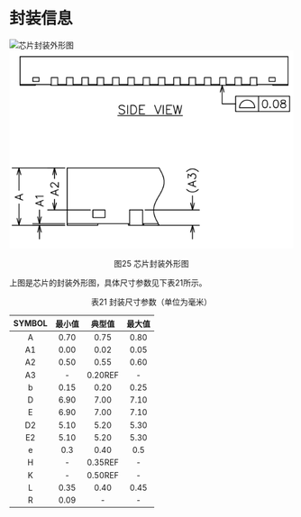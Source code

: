 # 封装信息

![芯片封装外形图](img/CI1102芯片数据手册-25-1.png)
![芯片封装外形图](img/CI1102芯片数据手册-25-2.png)

<div align=center>图25  芯片封装外形图</div>

上图是芯片的封装外形图，具体尺寸参数见下表21所示。

<div align=center>表21 封装尺寸参数（单位为毫米）</div>

<center>

SYMBOL | 最小值 | 典型值 | 最大值
:--: | :--: | :--: | :--:
A | 0.70 | 0.75 | 0.80
A1 | 0.00 | 0.02 | 0.05
A2 | 0.50 | 0.55 | 0.60
A3 | - | 0.20REF | -
b | 0.15 | 0.20 | 0.25
D | 6.90 | 7.00 | 7.10
E | 6.90 | 7.00 | 7.10
D2 | 5.10 | 5.20 | 5.30
E2 | 5.10 | 5.20 | 5.30
e | 0.3 | 0.40 | 0.5
H | - | 0.35REF | -
K | - | 0.50REF | -
L | 0.35 | 0.40 | 0.45
R | 0.09 | - | -

</center>